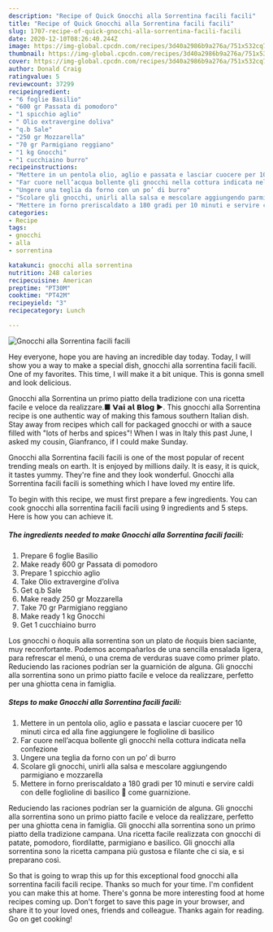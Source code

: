 ```yaml
---
description: "Recipe of Quick Gnocchi alla Sorrentina facili facili"
title: "Recipe of Quick Gnocchi alla Sorrentina facili facili"
slug: 1707-recipe-of-quick-gnocchi-alla-sorrentina-facili-facili
date: 2020-12-10T08:26:40.244Z
image: https://img-global.cpcdn.com/recipes/3d40a2986b9a276a/751x532cq70/gnocchi-alla-sorrentina-facili-facili-recipe-main-photo.jpg
thumbnail: https://img-global.cpcdn.com/recipes/3d40a2986b9a276a/751x532cq70/gnocchi-alla-sorrentina-facili-facili-recipe-main-photo.jpg
cover: https://img-global.cpcdn.com/recipes/3d40a2986b9a276a/751x532cq70/gnocchi-alla-sorrentina-facili-facili-recipe-main-photo.jpg
author: Donald Craig
ratingvalue: 5
reviewcount: 37299
recipeingredient:
- "6 foglie Basilio"
- "600 gr Passata di pomodoro"
- "1 spicchio aglio"
- " Olio extravergine doliva"
- "q.b Sale"
- "250 gr Mozzarella"
- "70 gr Parmigiano reggiano"
- "1 kg Gnocchi"
- "1 cucchiaino burro"
recipeinstructions:
- "Mettere in un pentola olio, aglio e passata e lasciar cuocere per 10 minuti circa ed alla fine aggiungere le foglioline di basilico"
- "Far cuore nell’acqua bollente gli gnocchi nella cottura indicata nella confezione"
- "Ungere una teglia da forno con un po’ di burro"
- "Scolare gli gnocchi, unirli alla salsa e mescolare aggiungendo parmigiano e mozzarella"
- "Mettere in forno preriscaldato a 180 gradi per 10 minuti e servire caldi con delle foglioline di basilico 🌿 come guarnizione."
categories:
- Recipe
tags:
- gnocchi
- alla
- sorrentina

katakunci: gnocchi alla sorrentina 
nutrition: 248 calories
recipecuisine: American
preptime: "PT30M"
cooktime: "PT42M"
recipeyield: "3"
recipecategory: Lunch

---
```



![Gnocchi alla Sorrentina facili facili](https://img-global.cpcdn.com/recipes/3d40a2986b9a276a/751x532cq70/gnocchi-alla-sorrentina-facili-facili-recipe-main-photo.jpg)

Hey everyone, hope you are having an incredible day today. Today, I will show you a way to make a special dish, gnocchi alla sorrentina facili facili. One of my favorites. This time, I will make it a bit unique. This is gonna smell and look delicious.

Gnocchi alla Sorrentina un primo piatto della tradizione con una ricetta facile e veloce da realizzare.■ 𝗩𝗮𝗶 𝗮𝗹 𝗕𝗹𝗼𝗴 ►. This gnocchi alla Sorrentina recipe is one authentic way of making this famous southern Italian dish. Stay away from recipes which call for packaged gnocchi or with a sauce filled with &#34;lots of herbs and spices&#34;! When I was in Italy this past June, I asked my cousin, Gianfranco, if I could make Sunday.

Gnocchi alla Sorrentina facili facili is one of the most popular of recent trending meals on earth. It is enjoyed by millions daily. It is easy, it is quick, it tastes yummy. They're fine and they look wonderful. Gnocchi alla Sorrentina facili facili is something which I have loved my entire life.


To begin with this recipe, we must first prepare a few ingredients. You can cook gnocchi alla sorrentina facili facili using 9 ingredients and 5 steps. Here is how you can achieve it.

<!--inarticleads1-->

##### The ingredients needed to make Gnocchi alla Sorrentina facili facili:

1. Prepare 6 foglie Basilio
1. Make ready 600 gr Passata di pomodoro
1. Prepare 1 spicchio aglio
1. Take  Olio extravergine d’oliva
1. Get q.b Sale
1. Make ready 250 gr Mozzarella
1. Take 70 gr Parmigiano reggiano
1. Make ready 1 kg Gnocchi
1. Get 1 cucchiaino burro


Los gnocchi o ñoquis alla sorrentina son un plato de ñoquis bien saciante, muy reconfortante. Podemos acompañarlos de una sencilla ensalada ligera, para refrescar el menú, o una crema de verduras suave como primer plato. Reduciendo las raciones podrían ser la guarnición de alguna. Gli gnocchi alla sorrentina sono un primo piatto facile e veloce da realizzare, perfetto per una ghiotta cena in famiglia. 

<!--inarticleads2-->

##### Steps to make Gnocchi alla Sorrentina facili facili:

1. Mettere in un pentola olio, aglio e passata e lasciar cuocere per 10 minuti circa ed alla fine aggiungere le foglioline di basilico
1. Far cuore nell’acqua bollente gli gnocchi nella cottura indicata nella confezione
1. Ungere una teglia da forno con un po’ di burro
1. Scolare gli gnocchi, unirli alla salsa e mescolare aggiungendo parmigiano e mozzarella
1. Mettere in forno preriscaldato a 180 gradi per 10 minuti e servire caldi con delle foglioline di basilico 🌿 come guarnizione.


Reduciendo las raciones podrían ser la guarnición de alguna. Gli gnocchi alla sorrentina sono un primo piatto facile e veloce da realizzare, perfetto per una ghiotta cena in famiglia. Gli gnocchi alla sorrentina sono un primo piatto della tradizione campana. Una ricetta facile realizzata con gnocchi di patate, pomodoro, fiordilatte, parmigiano e basilico. Gli gnocchi alla sorrentina sono la ricetta campana più gustosa e filante che ci sia, e si preparano così. 

So that is going to wrap this up for this exceptional food gnocchi alla sorrentina facili facili recipe. Thanks so much for your time. I'm confident you can make this at home. There's gonna be more interesting food at home recipes coming up. Don't forget to save this page in your browser, and share it to your loved ones, friends and colleague. Thanks again for reading. Go on get cooking!
